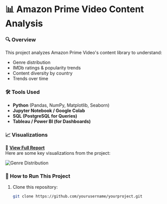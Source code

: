 # 📊 Amazon Prime Video Content Analysis

### 🔍 Overview
This project analyzes Amazon Prime Video's content library to understand:
- Genre distribution
- IMDb ratings & popularity trends
- Content diversity by country
- Trends over time

### 🛠 Tools Used
- **Python** (Pandas, NumPy, Matplotlib, Seaborn)
- **Jupyter Notebook / Google Colab**
- **SQL (PostgreSQL for Queries)**
- **Tableau / Power BI (for Dashboards)**


### 📈 Visualizations
📌 **[View Full Report](https://github.com/yourusername/yourproject)**  
Here are some key visualizations from the project:

![Genre Distribution](https://github.com/yourusername/yourproject/blob/main/genre_distribution.png)

### 🚀 How to Run This Project
1. Clone this repository:
   ```sh
   git clone https://github.com/yourusername/yourproject.git
